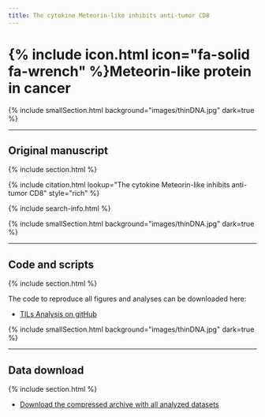 ```yaml
---
title: The cytokine Meteorin-like inhibits anti-tumor CD8
---
```


# {% include icon.html icon="fa-solid fa-wrench" %}Meteorin-like protein in cancer

{% include smallSection.html background="images/thinDNA.jpg" dark=true %}
***
## Original manuscript
{% include section.html %}

{% include citation.html lookup="The cytokine Meteorin-like inhibits anti-tumor CD8" style="rich" %}

{% include search-info.html %}

{% include smallSection.html background="images/thinDNA.jpg" dark=true %}
***
## Code and scripts
{% include section.html %}

The code to reproduce all figures and analyses can be downloaded here:
- [TILs Analysis on gitHub](https://github.com/wikum/TILsMetaAnalysis)


{% include smallSection.html background="images/thinDNA.jpg" dark=true %}
***
## Data download
{% include section.html %}

- [Download the compressed archive with all analyzed datasets](data/TILs/TILsData.tar.gz)
 
